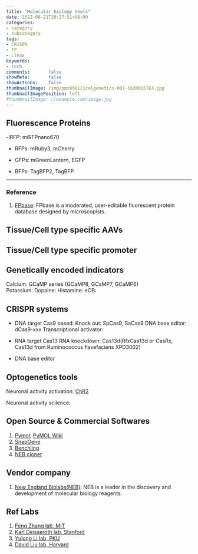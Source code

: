 ```yaml
---
title: "Molecular biology tools"
date: 2022-08-21T20:27:51+08:00
categories:
- category
- subcategory
tags:
- CRISPR
- FP
- Linux
keywords:
- tech
comments:       false
showMeta:       false
showActions:    false
thumbnailImage: /img/pmx090121colgenetics-001-1630015763.jpg
thumbnailImagePosition: left
#thumbnailImage: //example.com/image.jpg
---
```




## Fluorescence Proteins

-iRFP: miRFPnano670

- RFPs: mRuby3, mCherry


- GFPs: mGreenLantern, EGFP


- BFPs: TagBFP2, TagBFP


---
### Reference
1. [FPbase](https://www.fpbase.org/): FPbase is a moderated, user-editable fluorescent protein database designed by microscopists.


## Tissue/Cell type specific AAVs









## Tissue/Cell type specific promoter








## Genetically encoded indicators
Calcium: GCaMP series (GCaMP8, GCaMP7, GCaMP6)\
Potassium:
Dopaine:
Histamine:
eCB:


## CRISPR systems

- DNA target Cas9 based:
Knock out: SpCas9, SaCas9
DNA base editor: dCas9-xxx
Transcriptional activator:


- RNA target Cas13
RNA knockdown: Cas13d(RfxCas13d or CasRx, Cas13d from Ruminococcus flavefaciens XPD3002)

- DNA base editor


## Optogenetics tools

Neuronal activity activation: [ChR2]()

Neuronal activity scilence: 




## Open Source & Commercial Softwares
1. [Pymol](https://pymol.org/2/); [PyMOL Wiki](https://pymolwiki.org/index.php/Main_Page)
2. [SnapGene](https://www.snapgene.com/)
3. [Benchling](https://www.benchling.com/)
4. [NEB cloner](https://nebcloner.neb.com/#!/)

## Vendor company
1. [New England Biolabs(NEB)](https://international.neb.com/): NEB is a leader in the discovery and development of molecular biology reagents.



## Ref Labs
1. [Feng Zhang lab, MIT](https://zlab.bio/)
2. [Karl Deisseroth lab, Stanford](https://web.stanford.edu/group/dlab/about_pi.html)
3. [Yulong Li lab, PKU](http://www.yulonglilab.org/)
4. [David Liu lab, Harvard](https://www.liugroup.us/)
